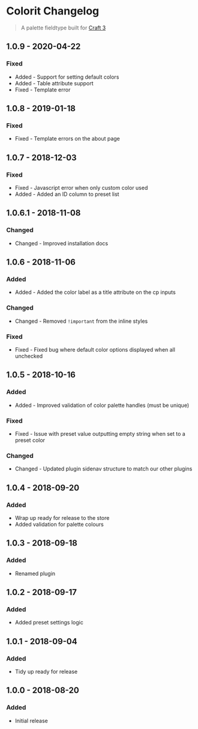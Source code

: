 # Colorit Changelog
> A palette fieldtype built for [Craft 3](http://craftcms.com)

## 1.0.9 - 2020-04-22

### Fixed

*   Added  - Support for setting default colors
*   Added  - Table attribute support
*   Fixed  - Template error

## 1.0.8 - 2019-01-18

### Fixed

*   Fixed  - Template errors on the about page

## 1.0.7 - 2018-12-03

### Fixed

*   Fixed  - Javascript error when only custom color used
*   Added  - Added an ID column to preset list

## 1.0.6.1 - 2018-11-08

### Changed

*   Changed  - Improved installation docs

## 1.0.6 - 2018-11-06

### Added

*   Added  - Added the color label as a title attribute on the cp inputs

### Changed

*   Changed  - Removed `!important` from the inline styles

### Fixed

*   Fixed  - Fixed bug where default color options displayed when all unchecked

## 1.0.5 - 2018-10-16

### Added

*   Added  - Improved validation of color palette handles (must be unique)

### Fixed

*   Fixed  - Issue with preset value outputting empty string when set to a preset color

### Changed

*   Changed - Updated plugin sidenav structure to match our other plugins

## 1.0.4 - 2018-09-20

### Added

*   Wrap up ready for release to the store
*   Added validation for palette colours

## 1.0.3 - 2018-09-18

### Added

*   Renamed plugin

## 1.0.2 - 2018-09-17

### Added

*   Added preset settings logic

## 1.0.1 - 2018-09-04

### Added

*   Tidy up ready for release

## 1.0.0 - 2018-08-20

### Added

*   Initial release
